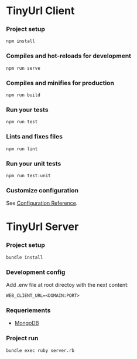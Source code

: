 # TinyUrl Client

### Project setup
```
npm install
```

### Compiles and hot-reloads for development
```
npm run serve
```

### Compiles and minifies for production
```
npm run build
```

### Run your tests
```
npm run test
```

### Lints and fixes files
```
npm run lint
```

### Run your unit tests
```
npm run test:unit
```

### Customize configuration
See [Configuration Reference](https://cli.vuejs.org/config/).


# TinyUrl Server

### Project setup
```
bundle install
```
### Development config

Add .env file at root directoy with the next content:
```
WEB_CLIENT_URL=<DOMAIN:PORT>
```

### Requeriements

- [MongoDB](https://www.mongodb.com/)

### Project run
```
bundle exec ruby server.rb   
```